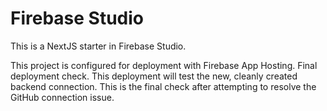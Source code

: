 # Firebase Studio

This is a NextJS starter in Firebase Studio.

This project is configured for deployment with Firebase App Hosting.
Final deployment check. This deployment will test the new, cleanly created backend connection.
This is the final check after attempting to resolve the GitHub connection issue.